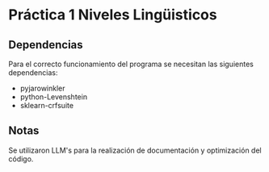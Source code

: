 # Práctica 1 Niveles Lingüisticos
## Dependencias
Para el correcto funcionamiento del programa se necesitan las siguientes dependencias:
- pyjarowinkler
- python-Levenshtein
- sklearn-crfsuite

## Notas
Se utilizaron LLM's para la realización de documentación y optimización del código.
